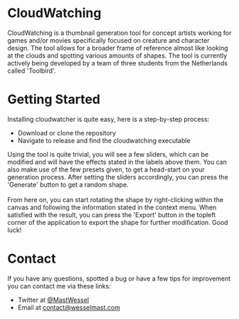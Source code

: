 # CloudWatching

CloudWatching is a thumbnail generation tool for concept artists working for games and/or movies 
specifically focused on creature and character design. The tool allows for a broader frame of reference almost 
like looking at the clouds and spotting various amounts of shapes. The tool is currently actively being 
developed by a team of three students from the Netherlands called 'Toolbird'.

# Getting Started

Installing cloudwatcher is quite easy, here is a step-by-step process:
  - Download or clone the repository
  - Navigate to release and find the cloudwatching executable
  
Using the tool is quite trivial, you will see a few sliders, 
which can be modified and will have the effects stated in the labels above them.
You can also make use of the few presets given, to get a head-start on your generation process.
After setting the sliders accordingly, you can press the 'Generate' button to get a random shape.
<br><br>
From here on, you can start rotating the shape by right-clicking within the canvas and following the 
information stated in the context menu. When satisfied with the result, you can press the 'Export' button in the topleft corner of 
the application to export the shape for further modification. Good luck!

# Contact

If you have any questions, spotted a bug or have a few tips for improvement you can contact me via these links:
- Twitter at <a href="https://twitter.com/MastWessel" target="_blank">@MastWessel</a>
- Email at contact@wesselmast.com
